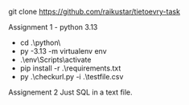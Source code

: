 

git clone https://github.com/raikustar/tietoevry-task

Assignment 1 - python 3.13 

* cd .\python\
* py -3.13 -m virtualenv env
* .\env\Scripts\activate
* pip install -r .\requirements.txt
* py .\checkurl.py -i .\testfile.csv

Assignement 2
Just SQL in a text file.
